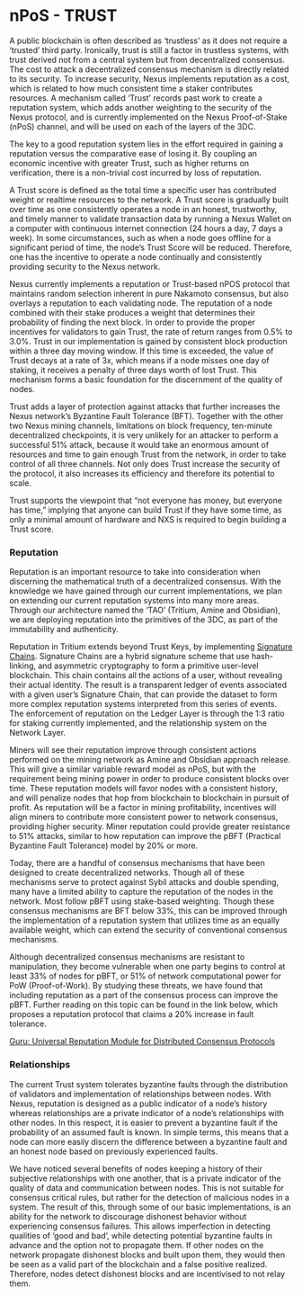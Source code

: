 # nPoS - TRUST

A public blockchain is often described as ‘trustless’ as it does not require a ‘trusted’ third party. Ironically, trust is still a factor in trustless systems, with trust derived not from a central system but from decentralized consensus. The cost to attack a decentralized consensus mechanism is directly related to its security. To increase security, Nexus implements reputation as a cost, which is related to how much consistent time a staker contributes resources. A mechanism called ‘Trust’ records past work to create a reputation system, which adds another weighting to the security of the Nexus protocol, and is currently implemented on the Nexus Proof-of-Stake (nPoS) channel, and will be used on each of the layers of the 3DC.

The key to a good reputation system lies in the effort required in gaining a reputation versus the comparative ease of losing it. By coupling an economic incentive with greater Trust, such as higher returns on verification, there is a non-trivial cost incurred by loss of reputation.

A Trust score is defined as the total time a specific user has contributed weight or realtime resources to the network. A Trust score is gradually built over time as one consistently operates a node in an honest, trustworthy, and timely manner to validate transaction data by running a Nexus Wallet on a computer with continuous internet connection (24 hours a day, 7 days a week). In some circumstances, such as when a node goes offline for a significant period of time, the node’s Trust Score will be reduced. Therefore, one has the incentive to operate a node continually and consistently providing security to the Nexus network.

Nexus currently implements a reputation or Trust-based nPOS protocol that maintains random selection inherent in pure Nakamoto consensus, but also overlays a reputation to each validating node. The reputation of a node combined with their stake produces a weight that determines their probability of finding the next block. In order to provide the proper incentives for validators to gain Trust, the rate of return ranges from 0.5% to 3.0%. Trust in our implementation is gained by consistent block production within a three day moving window. If this time is exceeded, the value of Trust decays at a rate of 3x, which means if a node misses one day of staking, it receives a penalty of three days worth of lost Trust. This mechanism forms a basic foundation for the discernment of the quality of nodes.

Trust adds a layer of protection against attacks that further increases the Nexus network’s Byzantine Fault Tolerance (BFT). Together with the other two Nexus mining channels, limitations on block frequency, ten-minute decentralized checkpoints, it is very unlikely for an attacker to perform a successful 51% attack, because it would take an enormous amount of resources and time to gain enough Trust from the network, in order to take control of all three channels. Not only does Trust increase the security of the protocol, it also increases its efficiency and therefore its potential to scale.

Trust supports the viewpoint that “not everyone has money, but everyone has time,” implying that anyone can build Trust if they have some time, as only a minimal amount of hardware and NXS is required to begin building a Trust score.

### Reputation

Reputation is an important resource to take into consideration when discerning the mathematical truth of a decentralized consensus. With the knowledge we have gained through our current implementations, we plan on extending our current reputation systems into many more areas. Through our architecture named the ‘TAO’ (Tritium, Amine and Obsidian), we are deploying reputation into the primitives of the 3DC, as part of the immutability and authenticity.

Reputation in Tritium extends beyond Trust Keys, by implementing [Signature Chains](https://nexus.io/ResourceHub/signature-chains). Signature Chains are a hybrid signature scheme that use hash-linking, and asymmetric cryptography to form a primitive user-level blockchain. This chain contains all the actions of a user, without revealing their actual identity. The result is a transparent ledger of events associated with a given user’s Signature Chain, that can provide the dataset to form more complex reputation systems interpreted from this series of events. The enforcement of reputation on the Ledger Layer is through the 1:3 ratio for staking currently implemented, and the relationship system on the Network Layer.

Miners will see their reputation improve through consistent actions performed on the mining network as Amine and Obsidian approach release. This will give a similar variable reward model as nPoS, but with the requirement being mining power in order to produce consistent blocks over time. These reputation models will favor nodes with a consistent history, and will penalize nodes that hop from blockchain to blockchain in pursuit of profit. As reputation will be a factor in mining profitability, incentives will align miners to contribute more consistent power to network consensus, providing higher security. Miner reputation could provide greater resistance to 51% attacks, similar to how reputation can improve the pBFT (Practical Byzantine Fault Tolerance) model by 20% or more.

Today, there are a handful of consensus mechanisms that have been designed to create decentralized networks. Though all of these mechanisms serve to protect against Sybil attacks and double spending, many have a limited ability to capture the reputation of the nodes in the network. Most follow pBFT using stake-based weighting. Though these consensus mechanisms are BFT below 33%, this can be improved through the implementation of a reputation system that utilizes time as an equally available weight, which can extend the security of conventional consensus mechanisms.

Although decentralized consensus mechanisms are resistant to manipulation, they become vulnerable when one party begins to control at least 33% of nodes for pBFT, or 51% of network computational power for PoW (Proof-of-Work). By studying these threats, we have found that including reputation as a part of the consensus process can improve the pBFT. Further reading on this topic can be found in the link below, which proposes a reputation protocol that claims a 20% increase in fault tolerance.

[Guru: Universal Reputation Module for Distributed Consensus Protocols](https://eprint.iacr.org/2017/671.pdf)

### Relationships

The current Trust system tolerates byzantine faults through the distribution of validators and implementation of relationships between nodes. With Nexus, reputation is designed as a public indicator of a node’s history whereas relationships are a private indicator of a node’s relationships with other nodes. In this respect, it is easier to prevent a byzantine fault if the probability of an assumed fault is known. In simple terms, this means that a node can more easily discern the difference between a byzantine fault and an honest node based on previously experienced faults.

We have noticed several benefits of nodes keeping a history of their subjective relationships with one another, that is a private indicator of the quality of data and communication between nodes. This is not suitable for consensus critical rules, but rather for the detection of malicious nodes in a system. The result of this, through some of our basic implementations, is an ability for the network to discourage dishonest behavior without experiencing consensus failures. This allows imperfection in detecting qualities of ‘good and bad’, while detecting potential byzantine faults in advance and the option not to propagate them. If other nodes on the network propagate dishonest blocks and built upon them, they would then be seen as a valid part of the blockchain and a false positive realized. Therefore, nodes detect dishonest blocks and are incentivised to not relay them.
